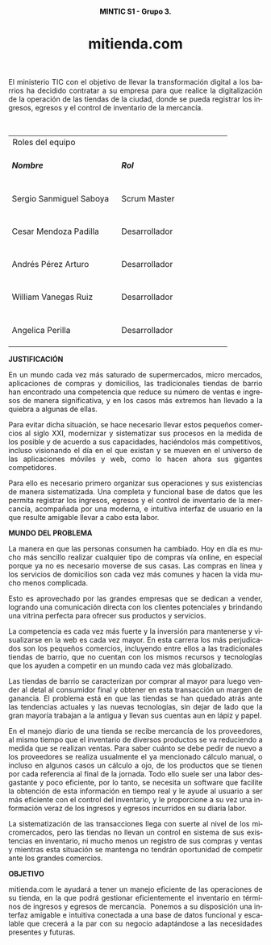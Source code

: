
<div>

<h4 align=center style='text-align:center'><b><span lang=es style='color:black;
mso-themecolor:text1'>MINTIC S1 - Grupo 3.<o:p></o:p></span></b></h2>

<h1 align=center style='text-align:center'><span lang=es>mitienda.com<o:p></o:p></span></h1>

<p class=MsoNormal style='text-align:justify'><span lang=es><span
style='mso-spacerun:yes'> </span><o:p></o:p></span></p>

<p style='text-align:justify'><span lang=es>El ministerio TIC
con el objetivo de llevar la transformación digital a los barrios ha decidido
contratar a su empresa para que realice la digitalización de la operación de
las tiendas de la ciudad, donde se pueda registrar los ingresos, egresos y el
control de inventario de la mercancía.<o:p></o:p></span></p>

<p style='text-align:justify'><span lang=es><o:p>&nbsp;</o:p></span></p>

<table  border=0 cellspacing=0 cellpadding=0 width=70%>
 <tr style='mso-yfti-irow:0;mso-yfti-firstrow:yes;height:10.75pt'>
  <td width=204 colspan=2 >Roles del equipo
  </td>

 </tr>
 <tr style='mso-yfti-irow:1;height:10.75pt'>
  <td width=204 valign=top style='width:152.95pt;border:none;padding:5.0pt 5.0pt 5.0pt 5.0pt;
  height:10.75pt'>
  <p class=MsoNormal style='text-align:justify;line-height:normal'><b
  style='mso-bidi-font-weight:normal'><i style='mso-bidi-font-style:normal'><span
  lang=es>Nombre<o:p></o:p></span></i></b></p>
  </td>
  <td width=204 valign=top style='width:152.95pt;border:none;padding:5.0pt 5.0pt 5.0pt 5.0pt;
  height:10.75pt'>
  <p class=MsoNormal style='text-align:justify;line-height:normal'><b
  style='mso-bidi-font-weight:normal'><i style='mso-bidi-font-style:normal'><span
  lang=es>Rol<o:p></o:p></span></i></b></p>
  </td>
 </tr>
 <tr style='mso-yfti-irow:2;height:10.75pt'>
  <td width=204 valign=top style='width:152.95pt;border:none;padding:5.0pt 5.0pt 5.0pt 5.0pt;
  height:10.75pt'>
  <p class=MsoNormal style='text-align:justify;line-height:normal'><span
  lang=es>Sergio Sanmiguel Saboya<o:p></o:p></span></p>
  </td>
  <td width=204 valign=top style='width:152.95pt;border:none;padding:5.0pt 5.0pt 5.0pt 5.0pt;
  height:10.75pt'>
  <p class=MsoNormal style='text-align:justify;line-height:normal'><span
  lang=es>Scrum <span class=GramE>Master</span><o:p></o:p></span></p>
  </td>
 </tr>
 <tr style='mso-yfti-irow:3;height:10.75pt'>
  <td width=204 valign=top style='width:152.95pt;border:none;padding:5.0pt 5.0pt 5.0pt 5.0pt;
  height:10.75pt'>
  <p class=MsoNormal style='text-align:justify;line-height:normal'><span
  lang=es>Cesar Mendoza Padilla<o:p></o:p></span></p>
  </td>
  <td width=204 valign=top style='width:152.95pt;border:none;padding:5.0pt 5.0pt 5.0pt 5.0pt;
  height:10.75pt'>
  <p class=MsoNormal style='text-align:justify;line-height:normal'><span
  lang=es>Desarrollador<o:p></o:p></span></p>
  </td>
 </tr>
 <tr style='mso-yfti-irow:4;height:10.75pt'>
  <td width=204 valign=top style='width:152.95pt;border:none;padding:5.0pt 5.0pt 5.0pt 5.0pt;
  height:10.75pt'>
  <p class=MsoNormal style='text-align:justify;line-height:normal'><span
  lang=es>Andrés Pérez Arturo<o:p></o:p></span></p>
  </td>
  <td width=204 valign=top style='width:152.95pt;border:none;padding:5.0pt 5.0pt 5.0pt 5.0pt;
  height:10.75pt'>
  <p class=MsoNormal style='text-align:justify;line-height:normal'><span
  lang=es>Desarrollador<o:p></o:p></span></p>
  </td>
 </tr>
 <tr style='mso-yfti-irow:5;height:10.75pt'>
  <td width=204 valign=top style='width:152.95pt;border:none;padding:5.0pt 5.0pt 5.0pt 5.0pt;
  height:10.75pt'>
  <p class=MsoNormal style='text-align:justify;line-height:normal'><span
  lang=es>William Vanegas Ruiz<o:p></o:p></span></p>
  </td>
  <td width=204 valign=top style='width:152.95pt;border:none;padding:5.0pt 5.0pt 5.0pt 5.0pt;
  height:10.75pt'>
  <p class=MsoNormal style='text-align:justify;line-height:normal'><span
  lang=es>Desarrollador<o:p></o:p></span></p>
  </td>
 </tr>
 <tr style='mso-yfti-irow:6;mso-yfti-lastrow:yes;height:10.75pt'>
  <td width=204 valign=top style='width:152.95pt;border:none;padding:5.0pt 5.0pt 5.0pt 5.0pt;
  height:10.75pt'>
  <p class=MsoNormal style='text-align:justify;line-height:normal'><span
  lang=es>Angelica Perilla<o:p></o:p></span></p>
  </td>
  <td width=204 valign=top style='width:152.95pt;border:none;padding:5.0pt 5.0pt 5.0pt 5.0pt;
  height:10.75pt'>
  <p class=MsoNormal style='text-align:justify;line-height:normal'><span
  lang=es>Desarrollador<o:p></o:p></span></p>
  </td>
 </tr>
</table>

<p class=MsoNormal style='text-align:justify'><b style='mso-bidi-font-weight:
normal'><span lang=es>JUSTIFICACIÓN<o:p></o:p></span></b></p>


<p class=MsoNormal style='text-align:justify'><span lang=es>En un mundo cada
vez más saturado de supermercados, micro mercados, aplicaciones de compras y
domicilios, las tradicionales tiendas de barrio han encontrado una competencia
que reduce su número de ventas e ingresos de manera significativa, y en los
casos más extremos han llevado a la quiebra a algunas de ellas.<o:p></o:p></span></p>



<p class=MsoNormal style='text-align:justify'><span lang=es>Para evitar dicha
situación, se hace necesario llevar estos pequeños comercios al siglo XXI,
modernizar y sistematizar sus procesos en la medida de los posible y <span
class=GramE>de acuerdo a</span> sus capacidades, haciéndolos más competitivos,
incluso visionando el día en el que existan y se mueven en el universo de las
aplicaciones móviles y web, como lo hacen ahora sus gigantes competidores.<o:p></o:p></span></p>



<p class=MsoNormal style='text-align:justify'><span lang=es>Para ello es
necesario primero organizar sus operaciones y sus existencias de manera
sistematizada. Una completa y funcional base de datos que les permita registrar
los ingresos, egresos y el control de inventario de la mercancía, acompañada
por una moderna, e intuitiva interfaz de usuario en la que resulte amigable
llevar a cabo esta labor.<o:p></o:p></span></p>

<p class=MsoNormal style='text-align:justify'><b style='mso-bidi-font-weight:
normal'><span lang=es>MUNDO DEL PROBLEMA<o:p></o:p></span></b></p>
 
<p class=MsoNormal style='text-align:justify'><span lang=es>La manera en que
las personas consumen ha cambiado. Hoy en día es mucho más sencillo realizar
cualquier tipo de compras vía online, en especial porque ya no es necesario
moverse de sus casas. Las compras en línea y los servicios de domicilios son
cada vez más comunes y hacen la vida mucho menos complicada.<o:p></o:p></span></p>



<p class=MsoNormal style='text-align:justify'><span lang=es>Esto es aprovechado
por las grandes empresas que se dedican a vender, logrando una comunicación
directa con los clientes potenciales y brindando una vitrina perfecta para
ofrecer sus productos y servicios.<o:p></o:p></span></p>



<p class=MsoNormal style='text-align:justify'><span lang=es>La competencia es
cada vez más fuerte y la inversión para mantenerse y visualizarse en la web es
cada vez mayor. En esta carrera los más perjudicados son los pequeños
comercios, incluyendo entre ellos a las tradicionales tiendas de barrio, que no
cuentan con los mismos recursos y tecnologías que los ayuden a competir en un
mundo cada vez más globalizado.<o:p></o:p></span></p>


<p class=MsoNormal style='text-align:justify'><span lang=es>Las tiendas de
barrio se caracterizan por comprar al mayor para luego vender al detal al
consumidor final y obtener en esta transacción un margen de ganancia. El
problema está en que las tiendas se han quedado atrás ante las tendencias
actuales y las nuevas tecnologías, sin dejar de lado que la gran mayoría
trabajan a la antigua y llevan sus cuentas aun en lápiz y papel.<o:p></o:p></span></p>



<p class=MsoNormal style='text-align:justify'><span lang=es>En el manejo diario
de una tienda se recibe mercancía de los proveedores, al mismo tiempo que el
inventario de diversos productos se va reduciendo a medida que se realizan
ventas. Para saber cuánto se debe pedir de nuevo a los proveedores se realiza
usualmente el ya mencionado cálculo manual, o incluso en algunos casos un
cálculo a ojo, de los productos que se tienen por cada referencia al final de
la jornada. Todo ello suele ser una labor desgastante y poco eficiente, por lo
tanto, se necesita un software que facilite la obtención de esta información en
tiempo real y le ayude al usuario a ser más eficiente con el control del
inventario, y le proporcione a su vez una información veraz de los ingresos y
egresos incurridos en su diaria labor.<o:p></o:p></span></p>



<p class=MsoNormal style='text-align:justify'><span lang=es>La sistematización
de las transacciones llega con suerte al nivel de los <span class=SpellE>micromercados</span>,
pero las tiendas no llevan un control en sistema de sus existencias en
inventario, ni mucho menos un registro de sus compras y ventas y mientras esta
situación se mantenga no tendrán oportunidad de competir ante los grandes
comercios.<o:p></o:p></span></p>

<p class=MsoNormal style='text-align:justify'><b style='mso-bidi-font-weight:
normal'><span lang=es>OBJETIVO<o:p></o:p></span></b></p>

<p class=MsoNormal style='text-align:justify'><span lang=es>mitienda.com le
ayudará a tener un manejo eficiente de las operaciones de su tienda, en la que
podrá gestionar eficientemente el inventario en términos de ingresos y egresos
de mercancía.<span style='mso-spacerun:yes'>  </span>Ponemos a su disposición
una interfaz amigable e intuitiva conectada a una base de datos funcional y
escalable que crecerá a la par con su negocio adaptándose a las necesidades
presentes y futuras.<o:p></o:p></span></p>


</div>

